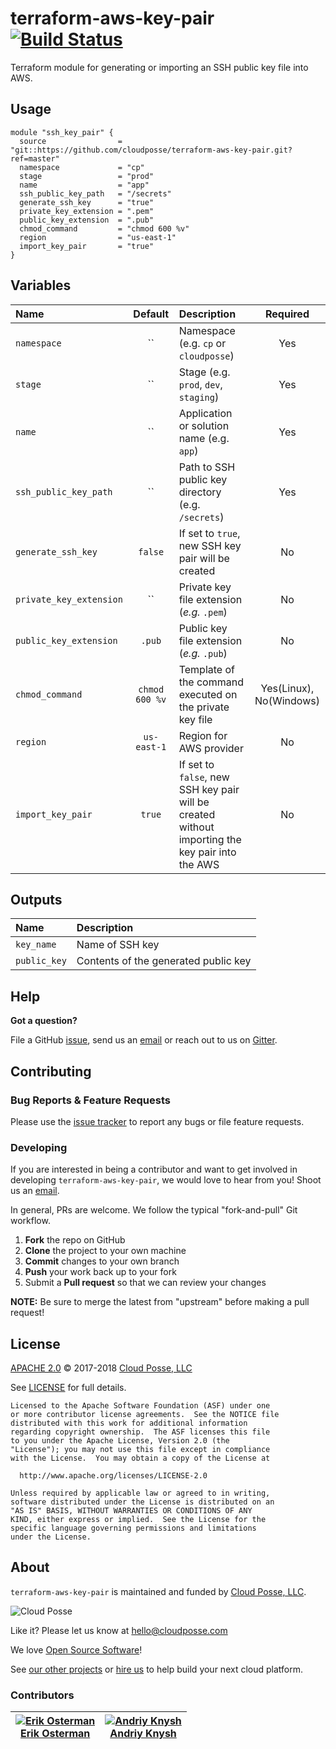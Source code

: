 # terraform-aws-key-pair [![Build Status](https://travis-ci.org/cloudposse/terraform-aws-key-pair.svg?branch=master)](https://travis-ci.org/cloudposse/terraform-aws-key-pair)

Terraform module for generating or importing an SSH public key file into AWS.

## Usage

```hcl
module "ssh_key_pair" {
  source                = "git::https://github.com/cloudposse/terraform-aws-key-pair.git?ref=master"
  namespace             = "cp"
  stage                 = "prod"
  name                  = "app"
  ssh_public_key_path   = "/secrets"
  generate_ssh_key      = "true"
  private_key_extension = ".pem"
  public_key_extension  = ".pub"
  chmod_command         = "chmod 600 %v"
  region                = "us-east-1"
  import_key_pair       = "true"
}
```


## Variables

|  Name                        |  Default       |  Description                                             | Required  |
|:-----------------------------|:--------------:|:---------------------------------------------------------|:---------:|
| `namespace`                  | ``             | Namespace (e.g. `cp` or `cloudposse`)                    | Yes       |
| `stage`                      | ``             | Stage (e.g. `prod`, `dev`, `staging`)                    | Yes       |
| `name`                       | ``             | Application or solution name  (e.g. `app`)               | Yes       |
| `ssh_public_key_path`        | ``             | Path to SSH public key directory (e.g. `/secrets`)       | Yes       |
| `generate_ssh_key`           | `false`        | If set to `true`, new SSH key pair will be created       | No        |
| `private_key_extension`      | ``             | Private key file extension (_e.g._ `.pem`)               | No        |
| `public_key_extension`       | `.pub`         | Public key file extension (_e.g._ `.pub`)                | No        |
| `chmod_command`              | `chmod 600 %v` | Template of the command executed on the private key file | Yes(Linux), No(Windows) |
| `region`                     | `us-east-1`    | Region for AWS provider                                  | No        |
| `import_key_pair`            | `true`         | If set to `false`, new SSH key pair will be created without importing the key pair into the AWS | No        |

## Outputs

| Name                  | Description                                   |
|:----------------------|:----------------------------------------------|
| `key_name`            | Name of SSH key                               |
| `public_key`          | Contents of the generated public key          |


## Help

**Got a question?**

File a GitHub [issue](https://github.com/cloudposse/terraform-aws-key-pair/issues), send us an [email](mailto:hello@cloudposse.com) or reach out to us on [Gitter](https://gitter.im/cloudposse/).


## Contributing

### Bug Reports & Feature Requests

Please use the [issue tracker](https://github.com/cloudposse/terraform-aws-key-pair/issues) to report any bugs or file feature requests.

### Developing

If you are interested in being a contributor and want to get involved in developing `terraform-aws-key-pair`, we would love to hear from you! Shoot us an [email](mailto:hello@cloudposse.com).

In general, PRs are welcome. We follow the typical "fork-and-pull" Git workflow.

 1. **Fork** the repo on GitHub
 2. **Clone** the project to your own machine
 3. **Commit** changes to your own branch
 4. **Push** your work back up to your fork
 5. Submit a **Pull request** so that we can review your changes

**NOTE:** Be sure to merge the latest from "upstream" before making a pull request!


## License

[APACHE 2.0](LICENSE) © 2017-2018 [Cloud Posse, LLC](https://cloudposse.com)

See [LICENSE](LICENSE) for full details.

    Licensed to the Apache Software Foundation (ASF) under one
    or more contributor license agreements.  See the NOTICE file
    distributed with this work for additional information
    regarding copyright ownership.  The ASF licenses this file
    to you under the Apache License, Version 2.0 (the
    "License"); you may not use this file except in compliance
    with the License.  You may obtain a copy of the License at

      http://www.apache.org/licenses/LICENSE-2.0

    Unless required by applicable law or agreed to in writing,
    software distributed under the License is distributed on an
    "AS IS" BASIS, WITHOUT WARRANTIES OR CONDITIONS OF ANY
    KIND, either express or implied.  See the License for the
    specific language governing permissions and limitations
    under the License.


## About

`terraform-aws-key-pair` is maintained and funded by [Cloud Posse, LLC][website].

![Cloud Posse](https://cloudposse.com/logo-300x69.png)


Like it? Please let us know at <hello@cloudposse.com>

We love [Open Source Software](https://github.com/cloudposse/)!

See [our other projects][community]
or [hire us][hire] to help build your next cloud platform.

  [website]: https://cloudposse.com/
  [community]: https://github.com/cloudposse/
  [hire]: https://cloudposse.com/contact/


### Contributors

| [![Erik Osterman][erik_img]][erik_web]<br/>[Erik Osterman][erik_web] | [![Andriy Knysh][andriy_img]][andriy_web]<br/>[Andriy Knysh][andriy_web] |
|-------------------------------------------------------|------------------------------------------------------------------|

  [erik_img]: http://s.gravatar.com/avatar/88c480d4f73b813904e00a5695a454cb?s=144
  [erik_web]: https://github.com/osterman/
  [andriy_img]: https://avatars0.githubusercontent.com/u/7356997?v=4&u=ed9ce1c9151d552d985bdf5546772e14ef7ab617&s=144
  [andriy_web]: https://github.com/aknysh/
